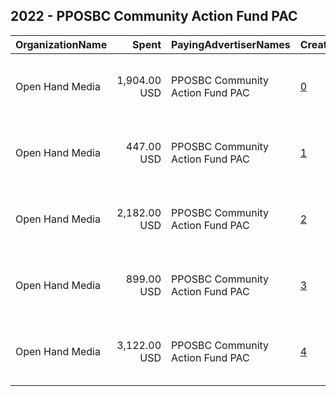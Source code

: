 ## 2022 - PPOSBC Community Action Fund PAC 
|OrganizationName|Spent|PayingAdvertiserNames|CreativeUrls|Impressions|Genders|AgeBrackets|CountryCodes|BillingAddresses|CandidateBallotInformation|
|:---|---:|:---|:---|---:|:---|:---|:---|:---|:---|
|Open Hand Media|1,904.00 USD|PPOSBC Community Action Fund PAC|[0](https://www.snap.com/political-ads/asset/f56f8724cc82de91cfb4184b161e157bb2a5d58553e04612108e41cd35fe33f5?mediaType=mov)|118,064|FEMALE|18+|united states|"235 E. Broadway, Suite 320, Long Beach, CA,Long Beach,90803,US"||
|Open Hand Media|447.00 USD|PPOSBC Community Action Fund PAC|[1](https://www.snap.com/political-ads/asset/1fb3a7dc04cf436912904988dade2ea616f44c6a3e3fedd8af2594ea53638465?mediaType=mov)|33,003|FEMALE|18+|united states|"235 E. Broadway, Suite 320, Long Beach, CA,Long Beach,90803,US"||
|Open Hand Media|2,182.00 USD|PPOSBC Community Action Fund PAC|[2](https://www.snap.com/political-ads/asset/cd5839ddc8e6b607a953431a0f3f8e387cd8dd5d580f7744a759ca7e6b8b6bc1?mediaType=mov)|191,199|FEMALE|18+|united states|"235 E. Broadway, Suite 320, Long Beach, CA,Long Beach,90803,US"||
|Open Hand Media|899.00 USD|PPOSBC Community Action Fund PAC|[3](https://www.snap.com/political-ads/asset/be3ce08e12c5dd1078e2aa1f957170b66778edc5d90288e9504e5b90dc8de2c0?mediaType=jpeg)|64,815|FEMALE|18+|united states|"235 E. Broadway, Suite 320, Long Beach, CA,Long Beach,90803,US"||
|Open Hand Media|3,122.00 USD|PPOSBC Community Action Fund PAC|[4](https://www.snap.com/political-ads/asset/1ab877e9bd06774e0a3c62dc11a44db4d6ae93d84fdb5beefc8367952b29816c?mediaType=mov)|183,785|FEMALE|18+|united states|"235 E. Broadway, Suite 320, Long Beach, CA,Long Beach,90803,US"||
